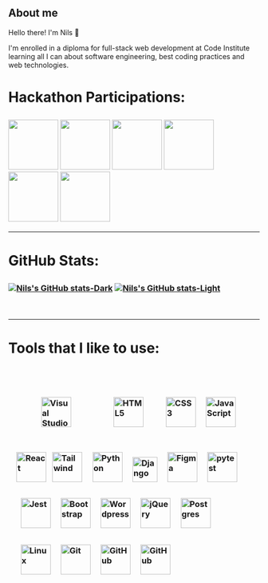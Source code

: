 ## About me

<link rel="stylesheet" href="https://cdn.jsdelivr.net/gh/devicons/devicon@v2.15.1/devicon.min.css">

Hello there! I'm Nils 👋

I'm enrolled in a diploma for full-stack web development at Code Institute learning all I can about software engineering, best coding practices and web technologies. 


<h3 style='font-size:2em'>Hackathon Participations: <h3>

<p align="left">
 <span>
    <a href="https://api.eu.badgr.io/public/assertions/0l6fBCsQQl-ijwo1ah_LWw"><img width="100px" height="100px" src="https://api.eu.badgr.io/public/assertions/0l6fBCsQQl-ijwo1ah_LWw/image"></a> 
    <a href="https://api.eu.badgr.io/public/assertions/NehCMQwvTsSklSysHBOjug"><img width="100px" height="100px" src="https://api.eu.badgr.io/public/assertions/NehCMQwvTsSklSysHBOjug/image"></a>
    <a href="https://api.eu.badgr.io/public/assertions/Wfp4MXToQy6K95iC86ABuw"><img width="100px" height="100px" src="https://api.eu.badgr.io/public/assertions/Wfp4MXToQy6K95iC86ABuw/image"></a> 
    <a href="https://api.eu.badgr.io/public/assertions/NYGApNsCQcmFqcwuIFa1Qw"><img width="100px" height="100px" src="https://api.eu.badgr.io/public/assertions/NYGApNsCQcmFqcwuIFa1Qw/image"></a> 
    <a href="https://api.eu.badgr.io/public/assertions/3ekxnyVXQ4WkRdYJbFhixg"><img width="100px" height="100px" src="https://api.eu.badgr.io/public/assertions/3ekxnyVXQ4WkRdYJbFhixg/image"></a> 
    <a href="https://api.eu.badgr.io/public/assertions/YEhbKODfQ2-C6bDHtxy92g"><img width="100px" height="100px" src="https://api.eu.badgr.io/public/assertions/YEhbKODfQ2-C6bDHtxy92g/image"></a> 
 </span>
</p>

<hr />

<h3 style='font-size:2em'>GitHub Stats: <h3>
 
[![Nils's GitHub stats-Dark](https://github-readme-stats.vercel.app/api?username=nils-n&show_icons=true&theme=vue-dark#gh-dark-mode-only)](https://github.com/anuraghazra/github-readme-stats#gh-dark-mode-only)
[![Nils's GitHub stats-Light](https://github-readme-stats.vercel.app/api?username=nils-n&show_icons=true&theme=default#gh-light-mode-only)](https://github.com/anuraghazra/github-readme-stats#gh-light-mode-only)
 
<br />
<hr />

<h3 style='font-size:2em; display:flex; align-content:center;'>Tools that I like to use: <h3>
     
<div style='padding: 1em; margin-top: 2em;'> 
  <img alt="Visual Studio Code" width="60px" src="https://cdn.jsdelivr.net/gh/devicons/devicon/icons/vscode/vscode-original.svg" style="padding: 1em 2em; margin: 1em;" />
  <img  alt="HTML5" width="60px" src="https://cdn.jsdelivr.net/gh/devicons/devicon/icons/html5/html5-original.svg" style="padding: 1em 2em" />
  <img  alt="CSS3" width="60px" src="https://cdn.jsdelivr.net/gh/devicons/devicon/icons/css3/css3-original.svg" style="padding: 1em 0.5em" />
  <img  alt="JavaScript" width="60px" src="https://cdn.jsdelivr.net/gh/devicons/devicon/icons/javascript/javascript-original.svg"  style="padding: 1em 0.5em"/>
  <img  alt="React" width="60px" src="https://cdn.jsdelivr.net/gh/devicons/devicon@latest/icons/react/react-original.svg"   />
  <img  alt="Tailwind" width="60px" src="https://cdn.jsdelivr.net/gh/devicons/devicon@latest/icons/tailwindcss/tailwindcss-original.svg" style="padding: 1em 0.5em" />
  <img  alt="Python" width="60px" src="https://cdn.jsdelivr.net/gh/devicons/devicon/icons/python/python-original.svg" style="padding: 1em 0.5em" />
  <img  alt="Django" width="50px" src="https://github.com/nils-n/nils-n/assets/52067471/911eb8bb-4be9-4212-a271-2c71e3897e96" style="padding: 1em 0.5em; margin-top:10px;" />
  <img  alt="Figma" width="60px" src="https://cdn.jsdelivr.net/gh/devicons/devicon/icons/figma/figma-original.svg" style="padding: 1em 0.5em" />
  <img  alt="pytest" width="60px" src="https://cdn.jsdelivr.net/gh/devicons/devicon/icons/pytest/pytest-original.svg" style="padding: 1em 0.5em"/>
  <img  alt="Jest" width="60px" src="https://cdn.jsdelivr.net/gh/devicons/devicon/icons/jest/jest-plain.svg" style="padding: 1em 0.5em" />
  <img  alt="Bootstrap" width="60px" src="https://cdn.jsdelivr.net/gh/devicons/devicon/icons/bootstrap/bootstrap-original.svg"style="padding: 1em 0.5em" />
  <img  alt="Wordpress" width="60px" src="https://cdn.jsdelivr.net/gh/devicons/devicon@latest/icons/wordpress/wordpress-plain.svg" style="padding: 1em 0.5em" />        
  <img  alt="jQuery" width="60px" src="https://cdn.jsdelivr.net/gh/devicons/devicon/icons/jquery/jquery-plain-wordmark.svg" style="padding: 1em 0.5em" />
  <img  alt="Postgres" width="60px" src="https://cdn.jsdelivr.net/gh/devicons/devicon/icons/postgresql/postgresql-original.svg" style="padding: 1em 0.5em" />
  <img  alt="Linux" width="60px" src="https://cdn.jsdelivr.net/gh/devicons/devicon/icons/linux/linux-original.svg" style="padding: 1em 0.5em" />
  <img  alt="Git" width="60px" src="https://cdn.jsdelivr.net/gh/devicons/devicon/icons/git/git-original.svg"  style="padding: 1em 0.5em"/>
  <img  alt="GitHub" width="60px" src="https://user-images.githubusercontent.com/3369400/139447912-e0f43f33-6d9f-45f8-be46-2df5bbc91289.png#gh-dark-mode-only" style="padding: 1em 0.5em"/>
  <img  alt="GitHub" width="60px" src="https://user-images.githubusercontent.com/3369400/139448065-39a229ba-4b06-434b-bc67-616e2ed80c8f.png#gh-light-mode-only" style="padding: 1em 0.5em"/>

</div>


<br />
<br />

